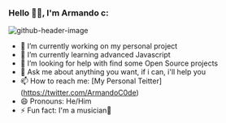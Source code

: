 ### Hello 👋🏻, I'm Armando c:
![github-header-image](https://user-images.githubusercontent.com/100308912/169642547-fa38652b-fe45-49bf-93b8-c3510ee26d5e.png)


- 🔭 I’m currently working on my personal project
- 🌱 I’m currently learning advanced Javascript
- 🤔 I’m looking for help with find some Open Source projects
- 💬 Ask me about anything you want, if i can, i'll help you
- 📫 How to reach me: [My Personal Teitter] (https://twitter.com/ArmandoC0de)
- 😄 Pronouns: He/Him
- ⚡ Fun fact: I'm a musician🎷
